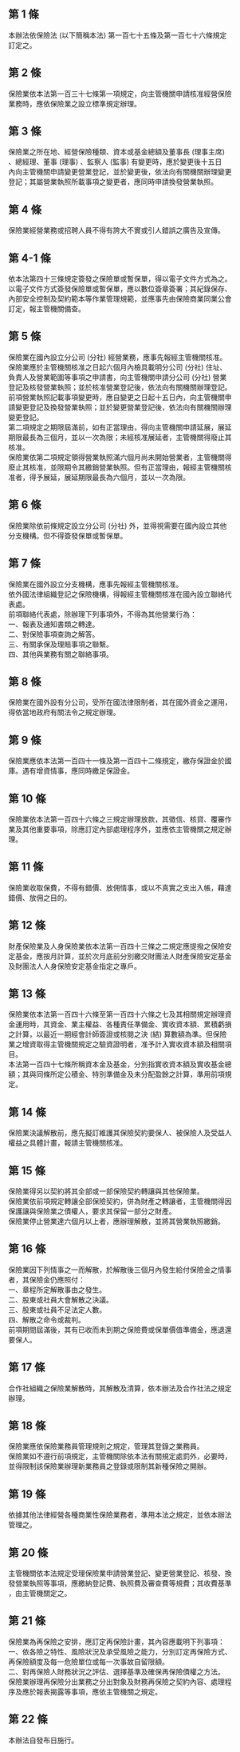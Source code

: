 第 1 條
-------
本辦法依保險法 (以下簡稱本法) 第一百七十五條及第一百七十六條規定  
訂定之。

第 2 條
-------
保險業依本法第一百三十七條第一項規定，向主管機關申請核准經營保險   
業務時，應依保險業之設立標準規定辦理。

第 3 條
-------
保險業之所在地、經營保險種類、資本或基金總額及董事長 (理事主席)     
、總經理、董事 (理事) 、監察人 (監事) 有變更時，應於變更後十五日    
內向主管機關申請變更營業登記，並於變更後，依法向有關機關辦理變更    
登記；其屬營業執照所載事項之變更者，應同時申請換發營業執照。

第 4 條
-------
保險業經營業務或招聘人員不得有誇大不實或引人錯誤之廣告及宣傳。

第 4-1 條
---------
依本法第四十三條規定簽發之保險單或暫保單，得以電子文件方式為之。  
以電子文件方式簽發保險單或暫保單，應以數位簽章簽署；其紀錄保存、  
內部安全控制及契約範本等作業管理規範，並應事先由保險商業同業公會  
訂定，報主管機關備查。

第 5 條
-------
保險業在國內設立分公司 (分社) 經營業務，應事先報經主管機關核准。   
保險業應於主管機關核准之日起六個月內檢具載明分公司 (分社) 住址、   
負責人及營業範圍等事項之申請書，向主管機關申請分公司 (分社) 營業   
登記及核發營業執照；並於核准營業登記後，依法向有關機關辦理登記。   
前項營業執照記載事項變更時，應自變更之日起十五日內，向主管機關申   
請變更登記及換發營業執照；並於變更營業登記後，依法向有關機關辦理   
變更登記。                                                         
第二項規定之期限屆滿前，如有正當理由，得向主管機關申請延展，展延   
期限最長為三個月，並以一次為限；未經核准展延者，主管機關得廢止其   
核准。                                                             
保險業依第二項規定領得營業執照滿六個月尚未開始營業者，主管機關得   
廢止其核准，並限期令其繳銷營業執照。但有正當理由，報經主管機關核   
准者，得予展延，展延期限最長為六個月，並以一次為限。

第 6 條
-------
保險業除依前條規定設立分公司 (分社) 外，並得視需要在國內設立其他   
分支機構。但不得簽發保單或暫保單。

第 7 條
-------
保險業在國外設立分支機構，應事先報經主管機關核准。                 
依外國法律組織登記之保險機構，得報經主管機關核准在國內設立聯絡代   
表處。                                                             
前項聯絡代表處，除辦理下列事項外，不得為其他營業行為：             
一、報表及通知書類之轉達。                                         
二、對保險事項查詢之解答。                                         
三、有關承保及理賠事項之聯繫。                                     
四、其他與業務有關之聯絡事項。

第 8 條
-------
保險業在國外設有分公司，受所在國法律限制者，其在國外資金之運用，  
得依當地政府有關法令之規定辦理。

第 9 條
-------
保險業應依本法第一百四十一條及第一百四十二條規定，繳存保證金於國   
庫。遇有增資情事，應同時繳足保證金。

第 10 條
--------
保險業依本法第一百四十六條之三規定辦理放款，其徵信、核貸、覆審作   
業及其他重要事項，除應訂定內部處理程序外，並應依主管機關之規定辦   
理。

第 11 條
--------
保險業收取保費，不得有錯價、放佣情事，或以不真實之支出入帳，藉達  
錯價、放佣之目的。

第 12 條
--------
財產保險業及人身保險業依本法第一百四十三條之二規定應提撥之保險安   
定基金，應按月計算，並於次月底前分別繳交財團法人財產保險安定基金   
及財團法人人身保險安定基金指定之專戶。

第 13 條
--------
保險業依本法第一百四十六條至第一百四十六條之七及其相關規定辦理資   
金運用時，其資金、業主權益、各種責任準備金、實收資本額、累積虧損   
之計算，以最近一期經會計師簽證或核閱之決 (結) 算數額為準。但保險   
業之增資取得主管機關規定之驗資證明者，准予計入實收資本額及相關項   
目。                                                               
本法第一百四十七條所稱資本金及基金，分別指實收資本額及實收基金總   
額；其與同條所定公積金、特別準備金及未分配盈餘之計算，準用前項規   
定。

第 14 條
--------
保險業決議解散前，應先擬訂維護其保險契約要保人、被保險人及受益人  
權益之具體計畫，報請主管機關核准。

第 15 條
--------
保險業得另以契約將其全部或一部保險契約轉讓與其他保險業。          
保險業依前項規定轉讓全部保險契約，併為財產之轉讓者，主管機關得因  
保護讓與保險業之債權人，要求其保留一部分之財產。                  
保險業停止營業達六個月以上者，應辦理解散，並將其營業執照繳銷。

第 16 條
--------
保險業因下列情事之一而解散，於解散後三個月內發生給付保險金之情事    
者，其保險金仍應照付：                                              
一、章程所定解散事由之發生。                                        
二、股東或社員大會解散之決議。                                      
三、股東或社員不足法定人數。                                        
四、解散之命令或裁判。                                              
前項期間屆滿後，其有已收而未到期之保險費或保單價值準備金，應退還    
要保人。

第 17 條
--------
合作社組織之保險業解散時，其解散及清算，依本辦法及合作社法之規定  
辦理。

第 18 條
--------
保險業應依保險業務員管理規則之規定，管理其登錄之業務員。            
保險業如不遵行前項規定，主管機關除依本法有關規定處罰外，必要時，    
並得限制該保險業辦理新業務員之登錄或限制其新種保險之開辦。

第 19 條
--------
依據其他法律經營各種商業性保險業務者，準用本法之規定，並依本辦法  
管理之。

第 20 條
--------
主管機關依本法規定受理保險業申請營業登記、變更營業登記、核發、換   
發營業執照等事項，應繳納登記費、執照費及審查費等規費；其收費基準   
，由主管機關定之。

第 21 條
--------
保險業為再保險之安排，應訂定再保險計畫，其內容應載明下列事項：    
一、依各險之特性、風險狀況及承受風險之能力，分別訂定再保險方式、  
    再保險額度及每一危險單位或每一次事故自留限額。                
二、對再保險人財務狀況之評估、選擇基準及確保再保險債權之方法。    
保險業辦理再保險分出業務之分出對象及財務再保險之契約內容、處理程  
序及應於報表揭露等事項，應依主管機關之規定。

第 22 條
--------
本辦法自發布日施行。

